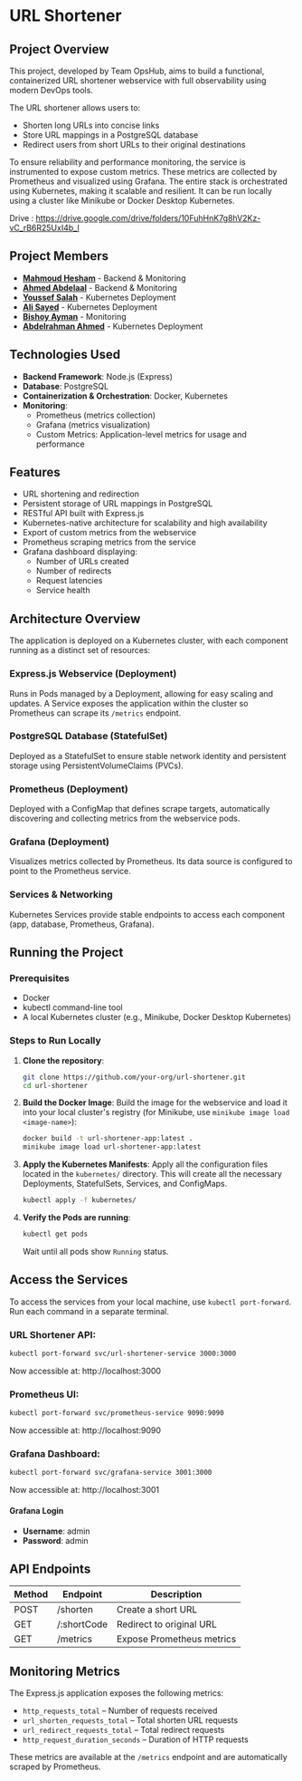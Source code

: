 # URL Shortener

## Project Overview

This project, developed by Team OpsHub, aims to build a functional, containerized URL shortener webservice with full observability using modern DevOps tools.

The URL shortener allows users to:
- Shorten long URLs into concise links
- Store URL mappings in a PostgreSQL database
- Redirect users from short URLs to their original destinations

To ensure reliability and performance monitoring, the service is instrumented to expose custom metrics. These metrics are collected by Prometheus and visualized using Grafana. The entire stack is orchestrated using Kubernetes, making it scalable and resilient. It can be run locally using a cluster like Minikube or Docker Desktop Kubernetes.

Drive : https://drive.google.com/drive/folders/10FuhHnK7g8hV2Kz-vC_rB6R25UxI4b_l

## Project Members

- **[Mahmoud Hesham](https://github.com/mahmoudhesham-gad)** - Backend & Monitoring
- **[Ahmed Abdelaal](https://github.com/ahmed-226)** - Backend & Monitoring
- **[Youssef Salah](https://github.com/youssefsalah9)** - Kubernetes Deployment
- **[Ali Sayed](https://github.com/alisayed-20)** - Kubernetes Deployment
- **[Bishoy Ayman](https://github.com/Bishoy77)** - Monitoring
- **[Abdelrahman Ahmed](https://github.com/AbdoViper23)** - Kubernetes Deployment

## Technologies Used

- **Backend Framework**: Node.js (Express)
- **Database**: PostgreSQL
- **Containerization & Orchestration**: Docker, Kubernetes
- **Monitoring**:
  - Prometheus (metrics collection)
  - Grafana (metrics visualization)
  - Custom Metrics: Application-level metrics for usage and performance

## Features

- URL shortening and redirection
- Persistent storage of URL mappings in PostgreSQL
- RESTful API built with Express.js
- Kubernetes-native architecture for scalability and high availability
- Export of custom metrics from the webservice
- Prometheus scraping metrics from the service
- Grafana dashboard displaying:
  - Number of URLs created
  - Number of redirects
  - Request latencies
  - Service health

## Architecture Overview

The application is deployed on a Kubernetes cluster, with each component running as a distinct set of resources:

### Express.js Webservice (Deployment)
Runs in Pods managed by a Deployment, allowing for easy scaling and updates. A Service exposes the application within the cluster so Prometheus can scrape its `/metrics` endpoint.

### PostgreSQL Database (StatefulSet)
Deployed as a StatefulSet to ensure stable network identity and persistent storage using PersistentVolumeClaims (PVCs).

### Prometheus (Deployment)
Deployed with a ConfigMap that defines scrape targets, automatically discovering and collecting metrics from the webservice pods.

### Grafana (Deployment)
Visualizes metrics collected by Prometheus. Its data source is configured to point to the Prometheus service.

### Services & Networking
Kubernetes Services provide stable endpoints to access each component (app, database, Prometheus, Grafana).

## Running the Project

### Prerequisites

- Docker
- kubectl command-line tool
- A local Kubernetes cluster (e.g., Minikube, Docker Desktop Kubernetes)

### Steps to Run Locally

1. **Clone the repository**:
   ```bash
   git clone https://github.com/your-org/url-shortener.git
   cd url-shortener
   ```

2. **Build the Docker Image**:
   Build the image for the webservice and load it into your local cluster's registry (for Minikube, use `minikube image load <image-name>`):
   ```bash
   docker build -t url-shortener-app:latest .
   minikube image load url-shortener-app:latest
   ```

3. **Apply the Kubernetes Manifests**:
   Apply all the configuration files located in the `kubernetes/` directory. This will create all the necessary Deployments, StatefulSets, Services, and ConfigMaps.
   ```bash
   kubectl apply -f kubernetes/
   ```

4. **Verify the Pods are running**:
   ```bash
   kubectl get pods
   ```
   Wait until all pods show `Running` status.

## Access the Services

To access the services from your local machine, use `kubectl port-forward`. Run each command in a separate terminal.

### URL Shortener API:
```bash
kubectl port-forward svc/url-shortener-service 3000:3000
```
Now accessible at: http://localhost:3000

### Prometheus UI:
```bash
kubectl port-forward svc/prometheus-service 9090:9090
```
Now accessible at: http://localhost:9090

### Grafana Dashboard:
```bash
kubectl port-forward svc/grafana-service 3001:3000
```
Now accessible at: http://localhost:3001

#### Grafana Login
- **Username**: admin
- **Password**: admin

## API Endpoints

| Method | Endpoint     | Description                |
|--------|-------------|----------------------------|
| POST   | /shorten    | Create a short URL         |
| GET    | /:shortCode | Redirect to original URL   |
| GET    | /metrics    | Expose Prometheus metrics  |

## Monitoring Metrics

The Express.js application exposes the following metrics:

- `http_requests_total` – Number of requests received
- `url_shorten_requests_total` – Total shorten URL requests
- `url_redirect_requests_total` – Total redirect requests
- `http_request_duration_seconds` – Duration of HTTP requests

These metrics are available at the `/metrics` endpoint and are automatically scraped by Prometheus.
